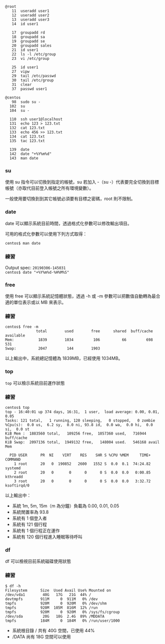 ```
@root
   11  useradd user1
   12  useradd user2
   13  useradd user3
   14  id user1

   17  groupadd rd
   18  groupadd sa
   19  groupadd se
   20  groupadd sales
   21  id user1
   22  ls -l /etc/group
   23  vi /etc/group

   25  id user1
   27  vipw
   29  tail /etc/passwd
   30  tail /etc/group
   31  clear
   37  passwd user1

@centos
   98  sudo su -
  102  su
  104  su -

  110  ssh user1@localhost
  131  echo 123 > 123.txt
  132  cat 123.txt
  133  echo 456 >> 123.txt
  134  cat 123.txt
  135  tac 123.txt

  139  date
  142  date "+%Y%m%d"
  143  man date
  ```  
  ### su  

使用 su 指令可以切換到指定的帳號，su 若加入 -（su -）代表要完全切換到目標帳號（亦取代目前登入帳號之所有環境變數）。

一般使用要切換到到其它帳號必須要有目標之密碼，root 則不限制。

### date  

date 可以顯示系統目前時間，透過格式化參數可以修改輸出項目。

可用的格式化參數可以使用下列方式取得：

```centos$ man date```  

### 練習  
Output spec: ```20190306-145031```  
```centos$ date "+%Y%m%d-%H%M%S"```  

### free  

使用 free 可以顯示系統記憶體狀態，透過 -h 或 -m 參數可以把數值自動轉為最合適的單位表示或以 MB 來表示。

### 練習  
```
centos$ free -m
              total        used        free      shared  buff/cache   available
Mem:           1839        1034         106          66         698         531
Swap:          2047         144        1903
```
以上輸出中，系統總記憶體為 1839MB，已經使用 1034MB。


### top  
```top``` 可以檢示系統目前運作狀態

### 練習  
```
centos$ top  
top - 16:40:01 up 374 days, 16:31,  1 user,  load average: 0.00, 0.01, 0.05
Tasks: 121 total,   1 running, 120 sleeping,   0 stopped,   0 zombie
%Cpu(s):  0.0 us,  6.2 sy,  0.0 ni, 93.8 id,  0.0 wa,  0.0 hi,  0.0 si,  0.0 st
KiB Mem :  1883560 total,   109256 free,  1057360 used,   716944 buff/cache
KiB Swap:  2097136 total,  1949132 free,   148004 used.   546168 avail Mem

  PID USER      PR  NI    VIRT    RES    SHR S %CPU %MEM     TIME+ COMMAND     
    1 root      20   0  190852   2600   1552 S  0.0  0.1  74:24.82 systemd     
    2 root      20   0       0      0      0 S  0.0  0.0   0:00.85 kthreadd    
    3 root      20   0       0      0      0 S  0.0  0.0   3:32.72 ksoftirqd/0
  ```

以上輸出中：

* 系統 1m, 5m, 15m（m 為分鐘）負載為 0.00, 0.01, 0.05  
* 系統閒置率為 93.8  
* 系統有 1 個登入者  
* 系統有 121 個行程  
* 系統有 1 個行程正在運作  
* 系統有 120 個行程進入睡眠等待呼叫  


### df  
df 可以檢視目前系統磁碟使用狀態

### 練習  
```
$ df -h
Filesystem      Size  Used Avail Use% Mounted on
/dev/vda1        40G   17G   21G  44% /
devtmpfs        911M     0  911M   0% /dev
tmpfs           920M     0  920M   0% /dev/shm
tmpfs           920M  105M  816M  12% /run
tmpfs           920M     0  920M   0% /sys/fs/cgroup
/dev/sda         20G   18G  2.4G  89% /MDDATA
tmpfs           184M     0  184M   0% /run/user/1000
```
* 系統根目錄 / 共有 40G 空間，已使用 44%  
* /DATA 尚有 18G 空間可以使用  
